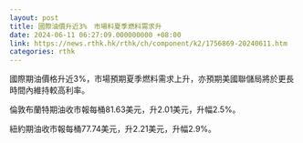 ```yaml
---
layout: post
title: 國際油價升近3%　市場料夏季燃料需求升
date: 2024-06-11 06:27:09.000000000 +08:00
link: https://news.rthk.hk/rthk/ch/component/k2/1756869-20240611.htm
categories: rthk
---
```


國際期油價格升近3%，市場預期夏季燃料需求上升，亦預期美國聯儲局將於更長時間內維持較高利率。

倫敦布蘭特期油收市報每桶81.63美元，升2.01美元，升幅2.5%。

紐約期油收市報每桶77.74美元，升2.21美元，升幅2.9%。
